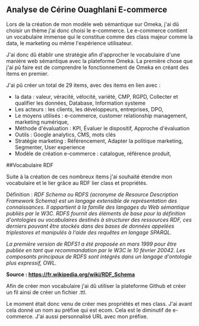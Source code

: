## Analyse de Cérine Ouaghlani E-commerce

Lors de la création de mon modèle web sémantique sur Omeka, j'ai dû choisir un thème j'ai donc choisi le e-commerce. Le e-commerce contient un vocabulaire immense qui le constitue comme des class majeur comme la data, le marketing ou même l'expérience utilisateur.

J'ai donc dû établir une stratégie afin d'approcher le vocabulaire d'une manière web sémantique avec la plateforme Omeka. La première chose que j'ai pû faire est de comprendre le fonctionnement de Omeka en créant des items en premier.

J'ai pû créer un total de 29 items, avec des items en lien avec :
- la data : valeur, véracité, vélocité, variété, CMP, RGPD, Collecter et qualifier les données, Database, Information systeme
- Les acteurs : les clients, les développeurs, entreprises, DPO,
- Le moyens utilisés : e-commerce, customer relationship management, marketing numérique,
- Méthode d'évaluation : KPI, Évaluer le dispositif, Approche d'évaluation
- Outils : Google analytics, CMS, mots clés
- Stratégie marketing : Référencement, Adapter la politique marketing, Segmenter, User experience
- Modèle de création e-commerce : catalogue, référence produit, 

##Vocabulaire RDF

Suite à la création de ces nombreux items j'ai souhaité étendre mon vocabulaire et le lier grâce au RDF lier class et propriétés.

Définition : 
*RDF Schema ou RDFS (acronyme de Resource Description Framework Schema) est un langage extensible de représentation des connaissances. Il appartient à la famille des langages du Web sémantique publiés par le W3C. RDFS fournit des éléments de base pour la définition d'ontologies ou vocabulaires destinés à structurer des ressources RDF, ces derniers pouvant être stockés dans des bases de données appelées triplestores et manipulés à l'aide des requêtes en langage SPARQL.*

*La première version de RDFS1 a été proposée en mars 1999 pour être publiée en tant que recommandation par le W3C le 10 février 20042. Les composants principaux de RDFS sont intégrés dans un langage d'ontologie plus expressif, OWL.*

**Source : https://fr.wikipedia.org/wiki/RDF_Schema**

Afin de créer mon vocabulaire j'ai dû utiliser la plateforme Github et créer un fil ainsi de créer un fichier .ttl.

Le moment était donc venu de créer mes propriétés et mes class. J'ai avant cela donné un nom au préfixe qui est ecom. Cela est le diminutif de e-commerce. J'ai aussi personnalisé URL avec mon préfixe.


